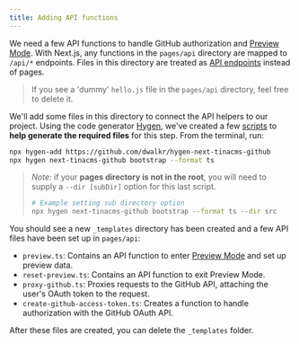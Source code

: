 ```yaml
---
title: Adding API functions
---
```


We need a few API functions to handle GitHub authorization and [Preview Mode](https://nextjs.org/docs/advanced-features/preview-mode). With Next.js, any functions in the `pages/api` directory are mapped to `/api/*` endpoints. Files in this directory are treated as [API endpoints](<](https://nextjs.org/docs/api-routes/introduction)>) instead of pages.

> If you see a 'dummy' `hello.js` file in the `pages/api` directory, feel free to delete it.

We'll add some files in this directory to connect the API helpers to our project. Using the code generator [Hygen](https://www.hygen.io/), we've created a few [scripts](https://github.com/dwalkr/hygen-next-tinacms-github) to **help generate the required files** for this step. From the terminal, run:

```bash
npx hygen-add https://github.com/dwalkr/hygen-next-tinacms-github
npx hygen next-tinacms-github bootstrap --format ts
```

> _Note:_ if your **pages directory is not in the root**, you will need to supply a `--dir [subDir]` option for this last script.
>
> ```bash
> # Example setting sub directory option
> npx hygen next-tinacms-github bootstrap --format ts --dir src
> ```

You should see a new `_templates` directory has been created and a few API files have been set up in `pages/api`:

- `preview.ts`: Contains an API function to enter [Preview Mode](https://nextjs.org/docs/advanced-features/preview-mode) and set up preview data.
- `reset-preview.ts`: Contains an API function to exit Preview Mode.
- `proxy-github.ts`: Proxies requests to the GitHub API, attaching the user's OAuth token to the request.
- `create-github-access-token.ts`: Creates a function to handle authorization with the GitHub OAuth API.

After these files are created, you can delete the `_templates` folder.

